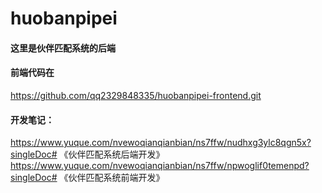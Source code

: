 # huobanpipei

#### 这里是伙伴匹配系统的后端
#### 前端代码在
https://github.com/qq2329848335/huobanpipei-frontend.git
#### 开发笔记：
https://www.yuque.com/nvewoqianqianbian/ns7ffw/nudhxg3ylc8qgn5x?singleDoc# 《伙伴匹配系统后端开发》
https://www.yuque.com/nvewoqianqianbian/ns7ffw/npwoglif0temenpd?singleDoc# 《伙伴匹配系统前端开发》
